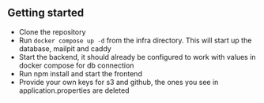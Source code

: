 ## Getting started

- Clone the repository
- Run ```docker compose up -d``` from the infra directory. This will start up the database, mailpit and caddy
- Start the backend, it should already be configured to work with values in docker compose for db connection
- Run npm install and start the frontend
- Provide your own keys for s3 and github, the ones you see in application.properties are deleted
